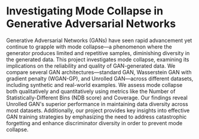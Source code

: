 # Investigating Mode Collapse in Generative Adversarial Networks

Generative Adversarial Networks (GANs) have seen rapid advancement yet continue to grapple with mode collapse—a phenomenon where the generator produces limited and repetitive samples, diminishing diversity in the generated data. This project investigates mode collapse, examining its implications on the reliability and quality of GAN-generated data. We compare several GAN architectures—standard GAN, Wasserstein GAN with gradient penalty (WGAN-GP), and Unrolled GAN—across different datasets, including synthetic and real-world examples. We assess mode collapse both qualitatively and quantitatively using metrics like the Number of Statistically-Different Bins (NDB score) and Coverage. Our findings reveal Unrolled GAN's superior performance in maintaining data diversity across most datasets. Additionally, our project provides key insights into effective GAN training strategies by emphasizing the need to address catastrophic forgetting and enhance discriminator diversity in order to prevent mode collapse.
